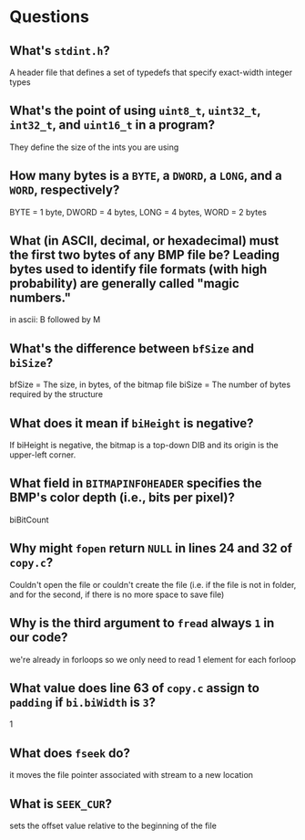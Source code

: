 # Questions

## What's `stdint.h`?

A header file that defines a set of typedefs that specify exact-width integer types

## What's the point of using `uint8_t`, `uint32_t`, `int32_t`, and `uint16_t` in a program?

They define the size of the ints you are using

## How many bytes is a `BYTE`, a `DWORD`, a `LONG`, and a `WORD`, respectively?

BYTE = 1 byte, DWORD = 4 bytes, LONG = 4 bytes, WORD = 2 bytes

## What (in ASCII, decimal, or hexadecimal) must the first two bytes of any BMP file be? Leading bytes used to identify file formats (with high probability) are generally called "magic numbers."

in ascii: B followed by M

## What's the difference between `bfSize` and `biSize`?

bfSize = The size, in bytes, of the bitmap file
biSize = The number of bytes required by the structure

## What does it mean if `biHeight` is negative?

If biHeight is negative, the bitmap is a top-down DIB and its origin is the upper-left corner.

## What field in `BITMAPINFOHEADER` specifies the BMP's color depth (i.e., bits per pixel)?

biBitCount

## Why might `fopen` return `NULL` in lines 24 and 32 of `copy.c`?

Couldn't open the file or couldn't create the file (i.e. if the file is not in folder, and for the second, if there is no more space to save file)

## Why is the third argument to `fread` always `1` in our code?

we're already in forloops so we only need to read 1 element for each forloop

## What value does line 63 of `copy.c` assign to `padding` if `bi.biWidth` is `3`?

1

## What does `fseek` do?

it moves the file pointer associated with stream to a new location

## What is `SEEK_CUR`?

sets the offset value relative to the beginning of the file
